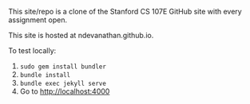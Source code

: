 This site/repo is a clone of the Stanford CS 107E GitHub site with every assignment open.

This site is hosted at ndevanathan.github.io.

To test locally:

1. `sudo gem install bundler`
2. `bundle install`
3. `bundle exec jekyll serve`
4. Go to <http://localhost:4000>
